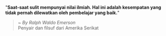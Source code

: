 "**Saat-saat sulit mempunyai nilai ilmiah. Hal ini adalah kesempatan yang tidak pernah dilewatkan oleh pembelajar yang baik.**"

> ~ _By Ralph Waldo Emerson_  
Penyair dan filsuf dari Amerika Serikat
